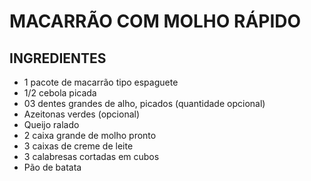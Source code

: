 # MACARRÃO COM MOLHO RÁPIDO

## INGREDIENTES
* 1 pacote de macarrão tipo espaguete
* 1/2 cebola picada
* 03 dentes grandes de alho, picados (quantidade opcional)
* Azeitonas verdes (opcional)
* Queijo ralado
* 2 caixa grande de molho pronto
* 3 caixas de creme de leite
* 3 calabresas cortadas em cubos
* Pão de batata